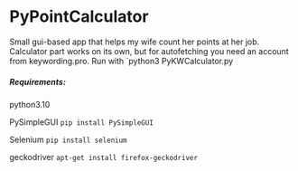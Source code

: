 # PyPointCalculator

Small gui-based app that helps my wife count her points at her job.
Calculator part works on its own, but for autofetching you need an account from keywording.pro.
Run with `python3 PyKWCalculator.py


##### Requirements:

python3.10

PySimpleGUI `pip install PySimpleGUI`

Selenium `pip install selenium`

geckodriver `apt-get install firefox-geckodriver`
